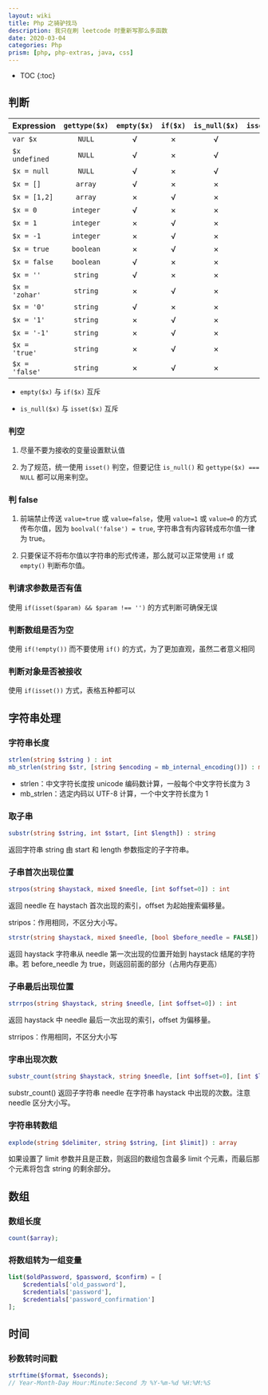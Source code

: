 ```yaml
---
layout: wiki
title: Php 之骑驴找马
description: 我只在刷 leetcode 时重新写那么多函数
date: 2020-03-04
categories: Php
prism: [php, php-extras, java, css]
---
```


* TOC
{:toc}

## 判断

| Expression     | `gettype($x)` | `empty($x)` | `if($x)` | `is_null($x)` | `isset($x)` |
|:---------------|:-------------:|:-----------:|:--------:|:-------------:|:-----------:|
| `var $x`       |    `NULL`     |      √      |    ×     |       √       |      ×      |
| `$x undefined` |    `NULL`     |      √      |    ×     |       √       |      ×      |
| `$x = null`    |    `NULL`     |      √      |    ×     |       √       |      ×      |
| `$x = []`      |    `array`    |      √      |    ×     |       ×       |      √      |
| `$x = [1,2]`   |    `array`    |      ×      |    √     |       ×       |      √      |
| `$x = 0`       |   `integer`   |      √      |    ×     |       ×       |      √      |
| `$x = 1`       |   `integer`   |      ×      |    √     |       ×       |      √      |
| `$x = -1`      |   `integer`   |      ×      |    √     |       ×       |      √      |
| `$x = true`    |   `boolean`   |      ×      |    √     |       ×       |      √      |
| `$x = false`   |   `boolean`   |      √      |    ×     |       ×       |      √      |
| `$x = ''`      |   `string`    |      √      |    ×     |       ×       |      √      |
| `$x = 'zohar'` |   `string`    |      ×      |    √     |       ×       |      √      |
| `$x = '0'`     |   `string`    |      √      |    ×     |       ×       |      √      |
| `$x = '1'`     |   `string`    |      ×      |    √     |       ×       |      √      |
| `$x = '-1'`    |   `string`    |      ×      |    √     |       ×       |      √      |
| `$x = 'true'`  |   `string`    |      ×      |    √     |       ×       |      √      |
| `$x = 'false'` |   `string`    |      ×      |    √     |       ×       |      √      |

* `empty($x)` 与 `if($x)` 互斥

* `is_null($x)` 与 `isset($x)` 互斥

### 判空

1. 尽量不要为接收的变量设置默认值

2. 为了规范，统一使用 `isset()` 判空，但要记住 `is_null()` 和 `gettype($x) === NULL` 都可以用来判空。

### 判 false

1. 前端禁止传送 `value=true` 或 `value=false`，使用 `value=1` 或 `value=0` 的方式传布尔值，因为 `boolval('false') = true`, 字符串含有内容转成布尔值一律为 true。

2. 只要保证不将布尔值以字符串的形式传递，那么就可以正常使用 `if` 或 `empty()` 判断布尔值。

### 判请求参数是否有值

使用 `if(isset($param) && $param !== '')` 的方式判断可确保无误

### 判断数组是否为空

使用 `if(!empty())` 而不要使用 `if()` 的方式，为了更加直观，虽然二者意义相同

### 判断对象是否被接收

使用 `if(isset())` 方式，表格五种都可以

## 字符串处理

### 字符串长度

```php
strlen(string $string ) : int
mb_strlen(string $str, [string $encoding = mb_internal_encoding()]) : mixed
```

* strlen：中文字符长度按 unicode 编码数计算，一般每个中文字符长度为 3
* mb_strlen：选定内码以 UTF-8 计算，一个中文字符长度为 1

### 取子串

```php
substr(string $string, int $start, [int $length]) : string
```

返回字符串 string 由 start 和 length 参数指定的子字符串。

### 子串首次出现位置

```php
strpos(string $haystack, mixed $needle, [int $offset=0]) : int
```

返回 needle 在 haystach 首次出现的索引，offset 为起始搜索偏移量。

stripos：作用相同，不区分大小写。

```php
strstr(string $haystack, mixed $needle, [bool $before_needle = FALSE]) : string
```

返回 haystack 字符串从 needle 第一次出现的位置开始到 haystack 结尾的字符串。若 before_needle 为 true，则返回前面的部分（占用内存更高）

### 子串最后出现位置

```php
strrpos(string $haystack, string $needle, [int $offset=0]) : int
```

返回 haystack 中 needle 最后一次出现的索引，offset 为偏移量。

strripos：作用相同，不区分大小写

### 字串出现次数

```php
substr_count(string $haystack, string $needle, [int $offset=0], [int $length]) : int
```

substr_count() 返回子字符串 needle 在字符串 haystack 中出现的次数。注意 needle 区分大小写。

### 字符串转数组

```php
explode(string $delimiter, string $string, [int $limit]) : array
```

如果设置了 limit 参数并且是正数，则返回的数组包含最多 limit 个元素，而最后那个元素将包含 string 的剩余部分。

## 数组

### 数组长度

```php
count($array);
```

### 将数组转为一组变量

```php
list($oldPassword, $password, $confirm) = [
    $credentials['old_password'],
    $credentials['password'],
    $credentials['password_confirmation']
];
```

## 时间

### 秒数转时间戳

```php
strftime($format, $seconds);
// Year-Month-Day Hour:Minute:Second 为 %Y-%m-%d %H:%M:%S
```